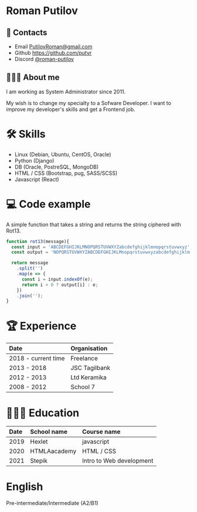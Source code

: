 # Roman Putilov
## 📲 Contacts
  - Email <PutilovRoman@gmail.com>  
  - Github <https://github.com/putvr>  
  - Discord [@roman-putilov](https://discordapp.com/users/920288291964743710/)

## 👨🏼‍💻 About me

I am working as System Administrator since 2011.

My wish is to change my specialty to a Sofware Developer. I want to improve my developer's skills and get a Frontend job.

# 🛠 Skills    
  - Linux (Debian, Ubuntu, CentOS, Oracle)
  - Python (Django)
  - DB (Oracle, PostreSQL, MongoDB)
  - HTML / CSS (Bootstrap, pug, SASS/SCSS)
  - Javascript (React)
  
# 💻 Code example
A simple function that takes a string and returns the string ciphered with Rot13.

```javascript
function rot13(message){
  const input = 'ABCDEFGHIJKLMNOPQRSTUVWXYZabcdefghijklmnopqrstuvwxyz';
  const output = 'NOPQRSTUVWXYZABCDEFGHIJKLMnopqrstuvwxyzabcdefghijklm';

  return message
    .split('')
    .map(e => {
      const i = input.indexOf(e);
      return i > 0 ? output[i] : e; 
    })
    .join('');  
}
```

# 🏆 Experience
| Date                | Organisation  |
| :------------------ | :------------ |
| 2018 - current time | Freelance     |
| 2013 - 2018         | JSC Tagilbank |
| 2012 - 2013         | Ltd Keramika  |
| 2008 - 2012         | School 7      |
  
# 👨🏻‍🎓 Education 
| Date | School name  | Course name              |
| :--- | :----------- | :----------------------- |
| 2019 | Hexlet       | javascript               |
| 2020 | HTMLAacademy | HTML / CSS               |
| 2021 | Stepik       | Intro to Web development |

#  English
Pre-intermediate/Intermediate (A2/B1)
